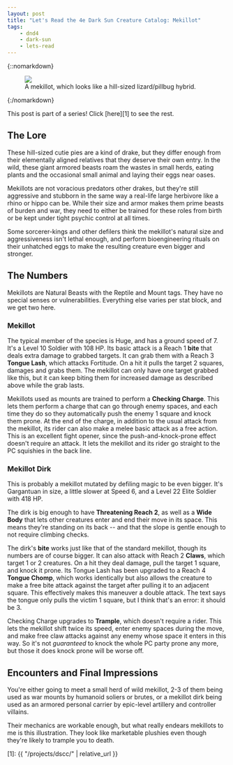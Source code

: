 ```yaml
---
layout: post
title: "Let's Read the 4e Dark Sun Creature Catalog: Mekillot"
tags:
    - dnd4
    - dark-sun
    - lets-read
---
```


{::nomarkdown}
<figure class="center">
  <img src="{{ "/assets/wir-dscc-mekillot.png" | absolute_url }}"/>
  <figcaption>
    A mekillot, which looks like a hill-sized lizard/pillbug hybrid.
  </figcaption>
</figure>
{:/nomarkdown}

This post is part of a series! Click [here][1] to see the rest.

## The Lore

These hill-sized cutie pies are a kind of drake, but they differ enough from
their elementally aligned relatives that they deserve their own entry. In the
wild, these giant armored beasts roam the wastes in small herds, eating plants
and the occasional small animal and laying their eggs near oases.

Mekillots are not voracious predators other drakes, but they're still aggressive
and stubborn in the same way a real-life large herbivore like a rhino or hippo
can be. While their size and armor makes them prime beasts of burden and war,
they need to either be trained for these roles from birth or be kept under tight
psychic control at all times.

Some sorcerer-kings and other defilers think the mekillot's natural size and
aggressiveness isn't lethal enough, and perform bioengineering rituals on their
unhatched eggs to make the resulting creature even bigger and stronger.

## The Numbers

Mekillots are Natural Beasts with the Reptile and Mount tags. They have no
special senses or vulnerabilities. Everything else varies per stat block, and we
get two here.

### Mekillot

The typical member of the species is Huge, and has a ground speed of 7. It's a
Level 10 Soldier with 108 HP. Its basic attack is a Reach 1 **bite** that deals
extra damage to grabbed targets. It can grab them with a Reach 3 **Tongue
Lash**, which attacks Fortitude. On a hit it pulls the target 2 squares, damages
and grabs them. The mekillot can only have one target grabbed like this, but it
can keep biting them for increased damage as described above while the grab
lasts.

Mekillots used as mounts are trained to perform a **Checking Charge**. This
lets them perform a charge that can go through enemy spaces, and each time they
do so they automatically push the enemy 1 square and knock them prone. At the
end of the charge, in addition to the usual attack from the mekillot, its rider
can also make a melee basic attack as a free action. This is an excellent fight
opener, since the push-and-knock-prone effect doesn't require an attack. It lets
the mekillot and its rider go straight to the PC squishies in the back line.

### Mekillot Dirk

This is probably a mekillot mutated by defiling magic to be even bigger. It's
Gargantuan in size, a little slower at Speed 6, and a Level 22 Elite Soldier
with 418 HP.

The dirk is big enough to have **Threatening Reach 2**, as well as a **Wide
Body** that lets other creatures enter and end their move in its space. This
means they're standing on its back -- and that the slope is gentle enough to not
require climbing checks.

The dirk's **bite** works just like that of the standard mekillot, though its
numbers are of course bigger. It can also attack with Reach 2 **Claws**, which
target 1 or 2 creatures. On a hit they deal damage, pull the target 1 square,
and knock it prone. Its Tongue Lash has been upgraded to a Reach 4 **Tongue
Chomp**, which works identically but also allows the creature to make a free
bite attack against the target after pulling it to an adjacent square. This
effectively makes this maneuver a double attack. The text says the tongue only
pulls the victim 1 square, but I think that's an error: it should be 3.

Checking Charge upgrades to **Trample**, which doesn't require a rider. This
lets the mekillot shift twice its speed, enter enemy spaces during the move, and
make free claw attacks against any enemy whose space it enters in this way. So
it's not _guaranteed_ to knock the whole PC party prone any more, but those it
does knock prone will be worse off.

## Encounters and Final Impressions

You're either going to meet a small herd of wild mekillot, 2-3 of them being
used as war mounts by humanoid soliers or brutes, or a mekillot dirk being used
as an armored personal carrier by epic-level artillery and controller villains.

Their mechanics are workable enough, but what really endears mekillots to me is
this illustration. They look like marketable plushies even though they're likely
to trample you to death.

[1]: {{ "/projects/dscc/" | relative_url }}
